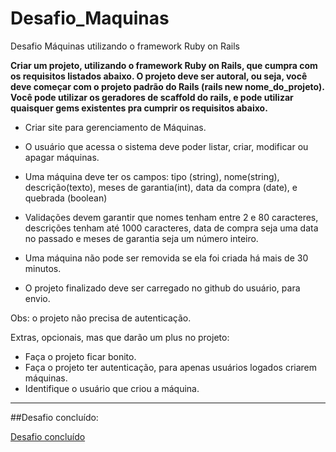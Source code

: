# Desafio_Maquinas
Desafio Máquinas utilizando o framework Ruby on Rails

**Criar um projeto, utilizando o framework Ruby on Rails, que cumpra com os requisitos listados abaixo. O projeto deve ser autoral, ou seja, você deve começar com o projeto padrão do Rails (rails new nome_do_projeto). Você pode utilizar os geradores de scaffold do rails, e pode utilizar quaisquer gems existentes pra cumprir os requisitos abaixo.**

- Criar site para gerenciamento de Máquinas.

- O usuário que acessa o sistema deve poder listar, criar, modificar ou apagar máquinas.

- Uma máquina deve ter os campos: tipo (string), nome(string), descrição(texto), meses de garantia(int), data da compra (date), e quebrada (boolean)

- Validações devem garantir que nomes tenham entre 2 e 80 caracteres, descrições tenham até 1000 caracteres, data de compra seja uma data no passado e meses de garantia seja um número inteiro.

- Uma máquina não pode ser removida se ela foi criada há mais de 30 minutos.

- O projeto finalizado deve ser carregado no github do usuário, para envio.

Obs: o projeto não precisa de autenticação.

Extras, opcionais, mas que darão um plus no projeto:

- Faça o projeto ficar bonito.
- Faça o projeto ter autenticação, para apenas usuários logados criarem máquinas.
- Identifique o usuário que criou a máquina.
---------------------------------------------------------------------------------------------------------------------------

##Desafio concluído:

<a href="https://www.awesomescreenshot.com/video/24726128?key=9dcba311a429606ef2441c6f212ef90f" target="_blank">Desafio concluído</a>
